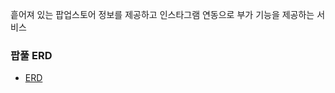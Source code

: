 흩어져 있는 팝업스토어 정보를 제공하고 인스타그램 연동으로 부가 기능을 제공하는 서비스

### 팝풀 ERD

- [ERD](https://www.erdcloud.com/d/wkrkmAGhaCbwBpN7X)
